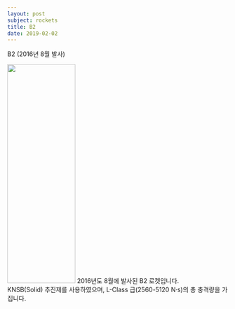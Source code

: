 ```yaml
---
layout: post
subject: rockets
title: B2
date: 2019-02-02
---
```


B2 (2016년 8월 발사)<br/>
<td width="155" align="center">
<img src="https://github.com/hsb6350/hanaro.github.io/blob/master/assets/logo/B2.PNG?raw=true" width="155" height="500"/></td>
2016년도 8월에 발사된 B2 로켓입니다.<br/>
KNSB(Solid) 추진제를 사용하였으며, L-Class 급(2560-5120 N·s)의 총 충격량을 가집니다.

